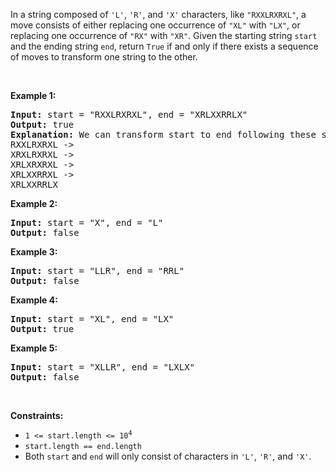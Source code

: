 <div><p>In a string composed of <code>'L'</code>, <code>'R'</code>, and <code>'X'</code> characters, like <code>"RXXLRXRXL"</code>, a move consists of either replacing one occurrence of <code>"XL"</code> with <code>"LX"</code>, or replacing one occurrence of <code>"RX"</code> with <code>"XR"</code>. Given the starting string <code>start</code> and the ending string <code>end</code>, return <code>True</code> if and only if there exists a sequence of moves to transform one string to the other.</p>

<p>&nbsp;</p>
<p><strong>Example 1:</strong></p>

<pre><strong>Input:</strong> start = "RXXLRXRXL", end = "XRLXXRRLX"
<strong>Output:</strong> true
<strong>Explanation:</strong> We can transform start to end following these steps:
RXXLRXRXL -&gt;
XRXLRXRXL -&gt;
XRLXRXRXL -&gt;
XRLXXRRXL -&gt;
XRLXXRRLX
</pre>

<p><strong>Example 2:</strong></p>

<pre><strong>Input:</strong> start = "X", end = "L"
<strong>Output:</strong> false
</pre>

<p><strong>Example 3:</strong></p>

<pre><strong>Input:</strong> start = "LLR", end = "RRL"
<strong>Output:</strong> false
</pre>

<p><strong>Example 4:</strong></p>

<pre><strong>Input:</strong> start = "XL", end = "LX"
<strong>Output:</strong> true
</pre>

<p><strong>Example 5:</strong></p>

<pre><strong>Input:</strong> start = "XLLR", end = "LXLX"
<strong>Output:</strong> false
</pre>

<p>&nbsp;</p>
<p><strong>Constraints:</strong></p>

<ul>
	<li><code>1 &lt;= start.length&nbsp;&lt;= 10<sup>4</sup></code></li>
	<li><code>start.length == end.length</code></li>
	<li>Both <code>start</code> and <code>end</code> will only consist of characters in <code>'L'</code>, <code>'R'</code>, and&nbsp;<code>'X'</code>.</li>
</ul>
</div>